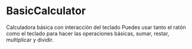 # BasicCalculator

Calculadora básica con interacción del teclado
Puedes usar tanto el ratón como el teclado para hacer las operaciones básicas, sumar, restar, multiplicar y dividir. 
